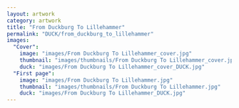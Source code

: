 ```yaml
---
layout: artwork
category: artwork
title: "From Duckburg To Lillehammer"
permalink: "DUCK/from_duckburg_to_lillehammer"
images:
  "Cover":
    image: "images/From Duckburg To Lillehammer_cover.jpg"
    thumbnail: "images/thumbnails/From Duckburg To Lillehammer_cover.jpg"
    duck: "images/From Duckburg To Lillehammer_cover_DUCK.jpg"
  "First page":
    image: "images/From Duckburg To Lillehammer.jpg"
    thumbnail: "images/thumbnails/From Duckburg To Lillehammer.jpg"
    duck: "images/From Duckburg To Lillehammer_DUCK.jpg"
---
```


